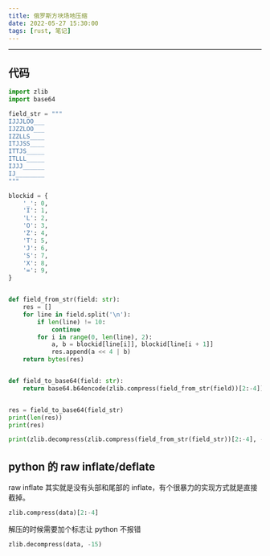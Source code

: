 ```yaml
---
title: 俄罗斯方块场地压缩
date: 2022-05-27 15:30:00
tags: [rust, 笔记]
---
```


---

## 代码

```py
import zlib
import base64

field_str = """
IJJJLOO___
IJZZLOO___
IZZLLS____
ITJJSS____
ITTJS_____
ITLLL_____
IJJJ______
IJ________
"""

blockid = {
    '_': 0,
    'I': 1,
    'L': 2,
    'O': 3,
    'Z': 4,
    'T': 5,
    'J': 6,
    'S': 7,
    'X': 8,
    '=': 9,
}


def field_from_str(field: str):
    res = []
    for line in field.split('\n'):
        if len(line) != 10:
            continue
        for i in range(0, len(line), 2):
            a, b = blockid[line[i]], blockid[line[i + 1]]
            res.append(a << 4 | b)
    return bytes(res)


def field_to_base64(field: str):
    return base64.b64encode(zlib.compress(field_from_str(field))[2:-4]).decode()


res = field_to_base64(field_str)
print(len(res))
print(res)

print(zlib.decompress(zlib.compress(field_from_str(field_str))[2:-4], -15))
```

## python 的 raw inflate/deflate

raw inflate 其实就是没有头部和尾部的 inflate，有个很暴力的实现方式就是直接截掉。

```py
zlib.compress(data)[2:-4]
```

解压的时候需要加个标志让 python 不报错

```py
zlib.decompress(data, -15)
```
